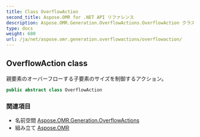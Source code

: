 ```yaml
---
title: Class OverflowAction
second_title: Aspose.OMR for .NET API リファレンス
description: Aspose.OMR.Generation.OverflowActions.OverflowAction クラス. 親要素のオーバーフローする子要素のサイズを制御するアクション
type: docs
weight: 680
url: /ja/net/aspose.omr.generation.overflowactions/overflowaction/
---
```

## OverflowAction class

親要素のオーバーフローする子要素のサイズを制御するアクション。

```csharp
public abstract class OverflowAction
```

### 関連項目

* 名前空間 [Aspose.OMR.Generation.OverflowActions](../../aspose.omr.generation.overflowactions/)
* 組み立て [Aspose.OMR](../../)


